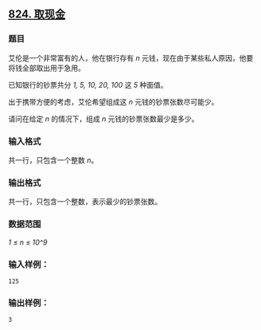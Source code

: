 ## [824. 取现金](https://www.acwing.com/problem/content/826/)

### 题目

艾伦是一个非常富有的人，他在银行存有 *n* 元钱，现在由于某些私人原因，他要将钱全部取出用于急用。

已知银行的钞票共分 *1, 5, 10, 20, 100* 这 *5* 种面值。

出于携带方便的考虑，艾伦希望组成这 *n* 元钱的钞票张数尽可能少。

请问在给定 *n* 的情况下，组成 *n* 元钱的钞票张数最少是多少。

### 输入格式

共一行，只包含一个整数 *n*。

### 输出格式

共一行，只包含一个整数，表示最少的钞票张数。

### 数据范围

*1 ≤ n ≤ 10^9*

### 输入样例：

```
125
```

### 输出样例：

```
3
```
